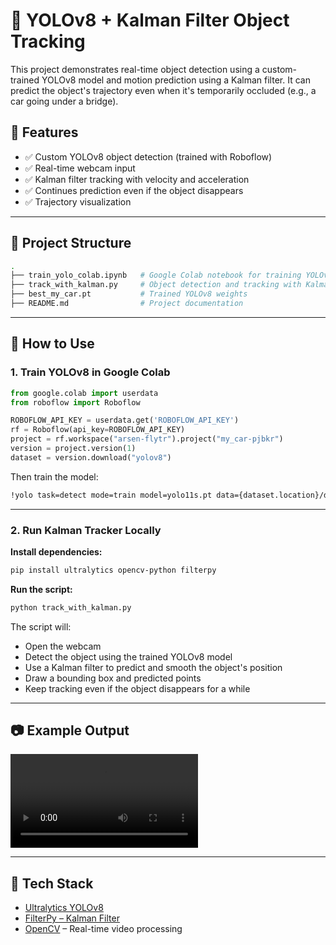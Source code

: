 # 🚗 YOLOv8 + Kalman Filter Object Tracking

This project demonstrates real-time object detection using a custom-trained YOLOv8 model and motion prediction using a Kalman filter. It can predict the object's trajectory even when it's temporarily occluded (e.g., a car going under a bridge).

## 📌 Features

- ✅ Custom YOLOv8 object detection (trained with Roboflow)
- ✅ Real-time webcam input
- ✅ Kalman filter tracking with velocity and acceleration
- ✅ Continues prediction even if the object disappears
- ✅ Trajectory visualization

---

## 📁 Project Structure

```bash
.
├── train_yolo_colab.ipynb   # Google Colab notebook for training YOLOv8
├── track_with_kalman.py     # Object detection and tracking with Kalman filter
├── best_my_car.pt           # Trained YOLOv8 weights
├── README.md                # Project documentation
```

---

## 🚀 How to Use

### 1. Train YOLOv8 in Google Colab

```python
from google.colab import userdata
from roboflow import Roboflow

ROBOFLOW_API_KEY = userdata.get('ROBOFLOW_API_KEY')
rf = Roboflow(api_key=ROBOFLOW_API_KEY)
project = rf.workspace("arsen-flytr").project("my_car-pjbkr")
version = project.version(1)
dataset = version.download("yolov8")
```

Then train the model:

```bash
!yolo task=detect mode=train model=yolo11s.pt data={dataset.location}/data.yaml epochs=50 imgsz=640 plots=True
```

---

### 2. Run Kalman Tracker Locally

**Install dependencies:**

```bash
pip install ultralytics opencv-python filterpy
```

**Run the script:**

```bash
python track_with_kalman.py
```

The script will:

- Open the webcam
- Detect the object using the trained YOLOv8 model
- Use a Kalman filter to predict and smooth the object's position
- Draw a bounding box and predicted points
- Keep tracking even if the object disappears for a while

---

## 📷 Example Output

![Kalman Tracking in Action](tracking.mp4)

---

## 🧠 Tech Stack

- [Ultralytics YOLOv8](https://github.com/ultralytics/ultralytics)
- [FilterPy – Kalman Filter](https://github.com/rlabbe/filterpy)
- [OpenCV](https://opencv.org/) – Real-time video processing


